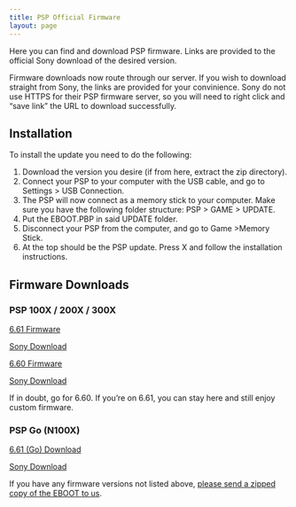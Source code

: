 ```yaml
---
title: PSP Official Firmware
layout: page
---
```


Here you can find and download PSP firmware. Links are provided to the official Sony download of the desired version.

Firmware downloads now route through our server. If you wish to download straight from Sony, the links are provided for your convinience. Sony do not use HTTPS for their PSP firmware server, so you will need to right click and “save link” the URL to download successfully.

## Installation

To install the update you need to do the following:

1. Download the version you desire (if from here, extract the zip directory).
2. Connect your PSP to your computer with the USB cable, and go to Settings > USB Connection.
3. The PSP will now connect as a memory stick to your computer. Make sure you have the following folder structure: PSP > GAME > UPDATE.
4. Put the EBOOT.PBP in said UPDATE folder.
5. Disconnect your PSP from the computer, and go to Game >Memory Stick.
6. At the top should be the PSP update. Press X and follow the installation instructions.

## Firmware Downloads

### PSP 100X / 200X / 300X

<div class="container text-center">
	<div class="row align-items-start">
		<div class="col">
            <div>
				<p class="rt-button"><a href="https://drive.google.com/file/d/1M4VoVA9HYvjLbsx2w6rKEPiSxM0Mqbd4/view?usp=sharing">6.61 Firmware</a></p>
			</div>
            <p><a href="http://du01.psp.update.playstation.org/update/psp/image/us/2014_1212_6be8878f475ac5b1a499b95ab2f7d301/EBOOT.PBP">Sony Download</a></p>
        </div>
        <div class="col">
            <div>
				<p class="rt-button"><a href="https://drive.google.com/file/d/1D8G06gqDkJhmzZcF-4KrPSKV8IOkRWnS/view?usp=sharing">6.60 Firmware</a></p>
			</div>
            <p><a href="http://du01.psp.update.playstation.org/update/psp/image/us/2011_0810_2ca64d59dcf48f45fb99b400a586b395/EBOOT.PBP">Sony Download</a></p>
        </div>
    </div>
</div>

If in doubt, go for 6.60. If you’re on 6.61, you can stay here and still enjoy custom firmware.

### PSP Go (N100X)

<div class="container text-center">
	<div class="row align-items-start">
		<div class="col">
            <div>
				<p class="rt-button"><a href="https://drive.google.com/file/d/1ktI5xnqpXUB4wDvRbPFNIObEFs77j-4s/view?usp=sharing">6.61 (Go) Download</a></p>
			</div>
            <p><a href="http://du01.psp.update.playstation.org/update/psp/image2/us/2014_1212_fd0f7d0798b4f6e6d32ef95836740527/EBOOT.PBP">Sony Download</a></p>
        </div>
    </div>
</div>

If you have any firmware versions not listed above, [please send a zipped copy of the EBOOT to us](mailto:admin@revive.today).
